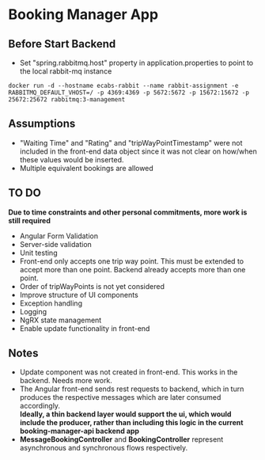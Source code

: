 
# Booking Manager App

## Before Start Backend
- Set "spring.rabbitmq.host" property in application.properties to point to the local rabbit-mq instance

```docker run -d --hostname ecabs-rabbit --name rabbit-assignment -e RABBITMQ_DEFAULT_VHOST=/ -p 4369:4369 -p 5672:5672 -p 15672:15672 -p 25672:25672 rabbitmq:3-management```

## Assumptions
- "Waiting Time" and "Rating" and "tripWayPointTimestamp" were not included in the front-end data object since it was not clear on how/when these values would be inserted.
- Multiple equivalent bookings are allowed

## TO DO
**Due to time constraints and other personal commitments, more work is still required**
- Angular Form Validation
- Server-side validation
- Unit testing
- Front-end only accepts one trip way point.  This must be extended to accept more than one point.  Backend already accepts more than one point.
- Order of tripWayPoints is not yet  considered
- Improve structure of UI components
- Exception handling
- Logging
- NgRX state management
- Enable update functionality in front-end

## Notes
- Update component was not created in front-end.  This works in the backend.  Needs more work.
- The Angular front-end sends rest requests to backend, which in turn produces the respective messages which are later consumed accordingly.  
  **Ideally, a thin backend layer would support the ui, which would include the producer, rather than including this logic in the current booking-manager-api backend app**
- **MessageBookingController** and **BookingController** represent asynchronous and synchronous flows respectively.